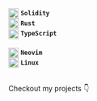 <div>
  <img align="center" width="20px" src="https://cdn.jsdelivr.net/gh/devicons/devicon/icons/solidity/solidity-original.svg" />
  <strong><code>Solidity</code></strong>
</div>
<div>
  <img align="center" width="20px" src="https://upload.wikimedia.org/wikipedia/commons/thumb/2/20/Rustacean-orig-noshadow.svg/320px-Rustacean-orig-noshadow.svg.png" />
  <strong><code>Rust</code></strong>
</div>
<div>
  <img align="center" width="20px" src="https://cdn.jsdelivr.net/gh/devicons/devicon/icons/typescript/typescript-original.svg" />
  <strong><code>TypeScript</code></strong>
</div>

<br/>

<div>
  <img align="center" width="20px" src="https://raw.githubusercontent.com/neovim/neovim.github.io/master/logos/neovim-mark.png" />
  <strong><code>Neovim</code></strong>
</div>
<div>
  <img align="center" width="20px" src="https://cdn.jsdelivr.net/gh/devicons/devicon/icons/linux/linux-original.svg" />
  <strong><code>Linux</code></strong>
</div>

<br/>

Checkout my projects 👇
